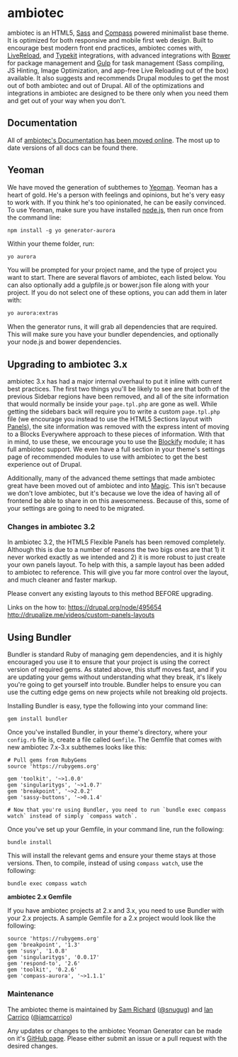 # ambiotec

ambiotec is an HTML5, [Sass](http://sass-lang.com/) and [Compass](http://compass-style.org/) powered minimalist base theme. It is optimized for both responsive and mobile first web design. Built to encourage best modern front end practices, ambiotec comes with, [LiveReload](http://livereload.com/), and [Typekit](https://typekit.com/) integrations, with advanced integrations with [Bower](http://bower.io/) for package management and [Gulp](http://gulpjs.com/) for task management (Sass compiling, JS Hinting, Image Optimization, and app-free Live Reloading out of the box) available. It also suggests and recommends Drupal modules to get the most out of both ambiotec and out of Drupal. All of the optimizations and integrations in ambiotec are designed to be there only when you need them and get out of your way when you don't.

## Documentation

All of [ambiotec's Documentation has been moved online](http://snugug.github.io/ambiotec/). The most up to date versions of all docs can be found there.

## Yeoman

We have moved the generation of subthemes to [Yeoman](http://yeoman.io/). Yeoman has a heart of gold. He's a person with feelings and opinions, but he's very easy to work with. If you think he's too opinionated, he can be easily convinced. To use Yeoman, make sure you have installed [node.js](http://nodejs.org/), then run once from the command line:

```
npm install -g yo generator-aurora
```

Within your theme folder, run:

```bash
yo aurora
```

You will be prompted for your project name, and the type of project you want to start. There are several flavors of ambiotec, each listed below. You can also optionally add a gulpfile.js or bower.json file along with your project. If you do not select one of these options, you can add them in later with:

```bash
yo aurora:extras
```

 When the generator runs, it will grab all dependencies that are required. This will make sure you have your bundler dependencies, and optionally your node.js and bower dependencies.


## Upgrading to ambiotec 3.x

ambiotec 3.x has had a major internal overhaul to put it inline with current best practices. The first two things you'll be likely to see are that both of the previous Sidebar regions have been removed, and all of the site information that would normally be inside your `page.tpl.php` are gone as well. While getting the sidebars back will require you to write a custom `page.tpl.php` file (we encourage you instead to use the HTML5 Sections layout with [Panels](http://drupal.org/project/panels)), the site information was removed with the express intent of moving to a Blocks Everywhere approach to these pieces of information. With that in mind, to use these, we encourage you to use the [Blockify](http://drupal.org/project/blockify) module; it has full ambiotec support. We even have a full section in your theme's settings page of recommended modules to use with ambiotec to get the best experience out of Drupal.

Additionally, many of the advanced theme settings that made ambiotec great have been moved out of ambiotec and into [Magic](http://drupal.org/project/magic). This isn't because we don't love ambiotec, but it's because we love the idea of having all of frontend be able to share in on this awesomeness. Because of this, some of your settings are going to need to be migrated.

### Changes in ambiotec 3.2

In ambiotec 3.2, the HTML5 Flexible Panels has been removed completely. Although this is due to a number of reasons the two bigs ones are that 1) it never worked exactly as we intended and 2) it is more robust to just create your own panels layout. To help with this, a sample layout has been added to ambiotec to reference. This will give you far more control over the layout, and much cleaner and faster markup.

Please convert any existing layouts to this method BEFORE upgrading.

Links on the how to:
https://drupal.org/node/495654
http://drupalize.me/videos/custom-panels-layouts

## Using Bundler

Bundler is standard Ruby of managing gem dependencies, and it is highly encouraged you use it to ensure that your project is using the correct version of required gems. As stated above, this stuff moves fast, and if you are updating your gems without understanding what they break, it's likely you're going to get yourself into trouble. Bundler helps to ensure you can use the cutting edge gems on new projects while not breaking old projects.

Installing Bundler is easy, type the following into your command line:

`gem install bundler`

Once you've installed Bundler, in your theme's directory, where your `config.rb` file is, create a file called `Gemfile`. The Gemfile that comes with new ambiotec 7.x-3.x subthemes looks like this:

```
# Pull gems from RubyGems
source 'https://rubygems.org'

gem 'toolkit', '~>1.0.0'
gem 'singularitygs', '~>1.0.7'
gem 'breakpoint', '~>2.0.2'
gem 'sassy-buttons', '~>0.1.4'

# Now that you're using Bundler, you need to run `bundle exec compass watch` instead of simply `compass watch`.
```

Once you've set up your Gemfile, in your command line, run the following:

`bundle install`

This will install the relevant gems and ensure your theme stays at those versions. Then, to compile, instead of using `compass watch`, use the following:

`bundle exec compass watch`

**ambiotec 2.x Gemfile**

If you have ambiotec projects at 2.x and 3.x, you need to use Bundler with your 2.x projects. A sample Gemfile for a 2.x project would look like the following:

```
source 'https://rubygems.org'
gem 'breakpoint', '1.3'
gem 'susy', '1.0.8'
gem 'singularitygs', '0.0.17'
gem 'respond-to', '2.6'
gem 'toolkit', '0.2.6'
gem 'compass-aurora', '~>1.1.1'
```

### Maintenance

The ambiotec theme is maintained by [Sam Richard](http://drupal.org/user/820332) ([@snugug](http://twitter.com/snugug)) and [Ian Carrico](http://drupal.org/user/1300542) ([@iamcarrico](http://twitter.com/iamcarrico))

Any updates or changes to the ambiotec Yeoman Generator can be made on it's [GitHub page](https://github.com/Snugug/generator-aurora). Please either submit an issue or a pull request with the desired changes.
